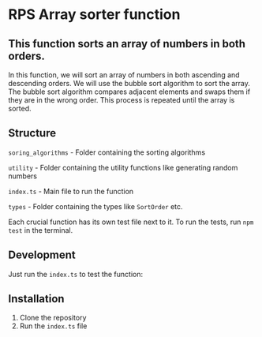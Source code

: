# RPS Array sorter function
## This function sorts an array of numbers in both orders.

In this function, we will sort an array of numbers in both ascending and descending orders. We will use the bubble sort algorithm to sort the array. The bubble sort algorithm compares adjacent elements and swaps them if they are in the wrong order. This process is repeated until the array is sorted.

## Structure
`soring_algorithms` - Folder containing the sorting algorithms

`utility` - Folder containing the utility functions like generating random numbers

`index.ts` - Main file to run the function

`types` - Folder containing the types like `SortOrder` etc.

Each crucial function has its own test file next to it.
To run the tests, run `npm test` in the terminal.

## Development
Just run the `index.ts` to test the function: 

## Installation
1. Clone the repository
2. Run the `index.ts` file
